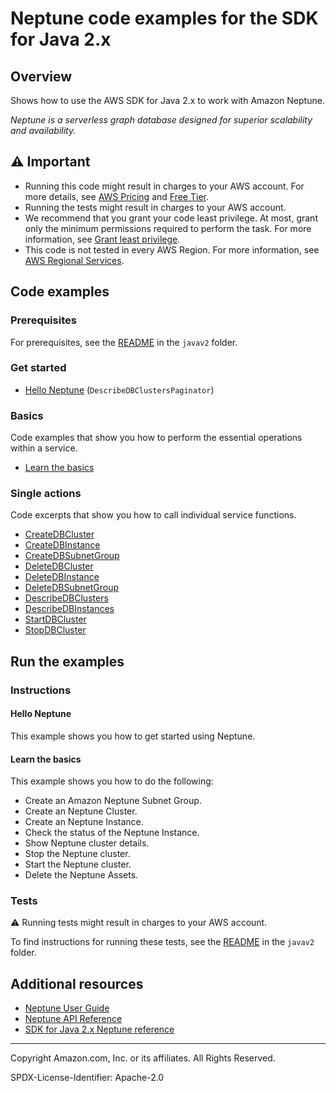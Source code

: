 # Neptune code examples for the SDK for Java 2.x

## Overview

Shows how to use the AWS SDK for Java 2.x to work with Amazon Neptune.

<!--custom.overview.start-->
<!--custom.overview.end-->

_Neptune is a serverless graph database designed for superior scalability and availability._

## ⚠ Important

* Running this code might result in charges to your AWS account. For more details, see [AWS Pricing](https://aws.amazon.com/pricing/) and [Free Tier](https://aws.amazon.com/free/).
* Running the tests might result in charges to your AWS account.
* We recommend that you grant your code least privilege. At most, grant only the minimum permissions required to perform the task. For more information, see [Grant least privilege](https://docs.aws.amazon.com/IAM/latest/UserGuide/best-practices.html#grant-least-privilege).
* This code is not tested in every AWS Region. For more information, see [AWS Regional Services](https://aws.amazon.com/about-aws/global-infrastructure/regional-product-services).

<!--custom.important.start-->
<!--custom.important.end-->

## Code examples

### Prerequisites

For prerequisites, see the [README](../../README.md#Prerequisites) in the `javav2` folder.


<!--custom.prerequisites.start-->
<!--custom.prerequisites.end-->

### Get started

- [Hello Neptune](src/main/java/com/example/neptune/HelloNeptune.java#L14) (`DescribeDBClustersPaginator`)


### Basics

Code examples that show you how to perform the essential operations within a service.

- [Learn the basics](src/main/java/com/example/neptune/scenerio/NeptuneScenario.java)


### Single actions

Code excerpts that show you how to call individual service functions.

- [CreateDBCluster](src/main/java/com/example/neptune/scenerio/NeptuneActions.java#L443)
- [CreateDBInstance](src/main/java/com/example/neptune/scenerio/NeptuneActions.java#L404)
- [CreateDBSubnetGroup](src/main/java/com/example/neptune/scenerio/NeptuneActions.java#L478)
- [DeleteDBCluster](src/main/java/com/example/neptune/scenerio/NeptuneActions.java#L143)
- [DeleteDBInstance](src/main/java/com/example/neptune/scenerio/NeptuneActions.java#L168)
- [DeleteDBSubnetGroup](src/main/java/com/example/neptune/scenerio/NeptuneActions.java#L126)
- [DescribeDBClusters](src/main/java/com/example/neptune/scenerio/NeptuneActions.java#L294)
- [DescribeDBInstances](src/main/java/com/example/neptune/scenerio/NeptuneActions.java#L345)
- [StartDBCluster](src/main/java/com/example/neptune/scenerio/NeptuneActions.java#L262)
- [StopDBCluster](src/main/java/com/example/neptune/scenerio/NeptuneActions.java#L278)


<!--custom.examples.start-->
<!--custom.examples.end-->

## Run the examples

### Instructions


<!--custom.instructions.start-->
<!--custom.instructions.end-->

#### Hello Neptune

This example shows you how to get started using Neptune.


#### Learn the basics

This example shows you how to do the following:

- Create an Amazon Neptune Subnet Group.
- Create an Neptune Cluster.
- Create an Neptune Instance.
- Check the status of the Neptune Instance.
- Show Neptune cluster details.
- Stop the Neptune cluster.
- Start the Neptune cluster.
- Delete the Neptune Assets.

<!--custom.basic_prereqs.neptune_Scenario.start-->
<!--custom.basic_prereqs.neptune_Scenario.end-->


<!--custom.basics.neptune_Scenario.start-->
<!--custom.basics.neptune_Scenario.end-->


### Tests

⚠ Running tests might result in charges to your AWS account.


To find instructions for running these tests, see the [README](../../README.md#Tests)
in the `javav2` folder.



<!--custom.tests.start-->
<!--custom.tests.end-->

## Additional resources

- [Neptune User Guide](https://docs.aws.amazon.com/neptune/latest/userguide/intro.html)
- [Neptune API Reference](https://docs.aws.amazon.com/neptune/latest/apiref/Welcome.html)
- [SDK for Java 2.x Neptune reference](https://sdk.amazonaws.com/java/api/latest/software/amazon/awssdk/services/neptune/package-summary.html)

<!--custom.resources.start-->
<!--custom.resources.end-->

---

Copyright Amazon.com, Inc. or its affiliates. All Rights Reserved.

SPDX-License-Identifier: Apache-2.0
